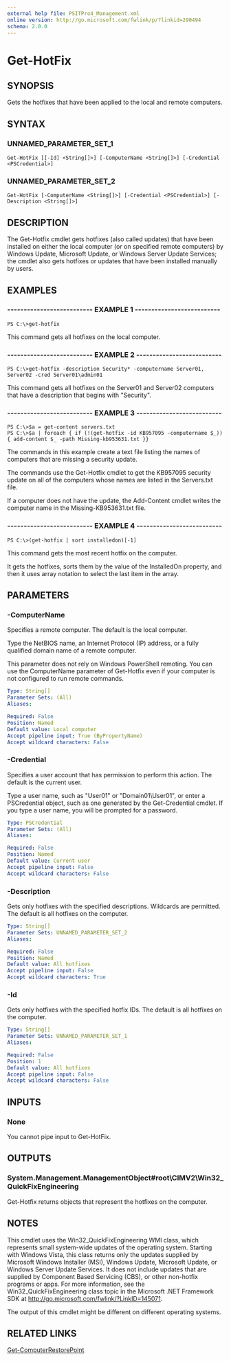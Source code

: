 ```yaml
---
external help file: PSITPro4_Management.xml
online version: http://go.microsoft.com/fwlink/p/?linkid=290494
schema: 2.0.0
---
```


# Get-HotFix
## SYNOPSIS
Gets the hotfixes that have been applied to the local and remote computers.

## SYNTAX

### UNNAMED_PARAMETER_SET_1
```
Get-HotFix [[-Id] <String[]>] [-ComputerName <String[]>] [-Credential <PSCredential>]
```

### UNNAMED_PARAMETER_SET_2
```
Get-HotFix [-ComputerName <String[]>] [-Credential <PSCredential>] [-Description <String[]>]
```

## DESCRIPTION
The Get-Hotfix cmdlet gets hotfixes (also called updates) that have been installed on either the local computer (or on specified remote computers) by Windows Update, Microsoft Update, or Windows Server Update Services; the cmdlet also gets hotfixes or updates that have been installed manually by users.

## EXAMPLES

### -------------------------- EXAMPLE 1 --------------------------
```
PS C:\>get-hotfix
```

This command gets all hotfixes on the local computer.

### -------------------------- EXAMPLE 2 --------------------------
```
PS C:\>get-hotfix -description Security* -computername Server01, Server02 -cred Server01\admin01
```

This command gets all hotfixes on the Server01 and Server02 computers that have a description that begins with "Security".

### -------------------------- EXAMPLE 3 --------------------------
```
PS C:\>$a = get-content servers.txt
PS C:\>$a | foreach { if (!(get-hotfix -id KB957095 -computername $_)) { add-content $_ -path Missing-kb953631.txt }}
```

The commands in this example create a text file listing the names of computers that are missing a security update.

The commands use the Get-Hotfix cmdlet to get the KB957095 security update on all of the computers whose names are listed in the Servers.txt file.

If a computer does not have the update, the Add-Content cmdlet writes the computer name in the Missing-KB953631.txt file.

### -------------------------- EXAMPLE 4 --------------------------
```
PS C:\>(get-hotfix | sort installedon)[-1]
```

This command gets the most recent hotfix on the computer.

It gets the hotfixes, sorts them by the value of the InstalledOn property, and then it uses array notation to select the last item in the array.

## PARAMETERS

### -ComputerName
Specifies a remote computer.
The default is the local computer.

Type the NetBIOS name, an Internet Protocol (IP) address, or a fully qualified domain name of a remote computer.

This parameter does not rely on Windows PowerShell remoting.
You can use the ComputerName parameter of Get-Hotfix even if your computer is not configured to run remote commands.

```yaml
Type: String[]
Parameter Sets: (All)
Aliases: 

Required: False
Position: Named
Default value: Local computer
Accept pipeline input: True (ByPropertyName)
Accept wildcard characters: False
```

### -Credential
Specifies a user account that has permission to perform this action.
The default is the current user.

Type a user name, such as "User01" or "Domain01\User01", or enter a PSCredential object, such as one generated by the Get-Credential cmdlet.
If you type a user name, you will be prompted for a password.

```yaml
Type: PSCredential
Parameter Sets: (All)
Aliases: 

Required: False
Position: Named
Default value: Current user
Accept pipeline input: False
Accept wildcard characters: False
```

### -Description
Gets only hotfixes with the specified descriptions.
Wildcards are permitted.
The default is all hotfixes on the computer.

```yaml
Type: String[]
Parameter Sets: UNNAMED_PARAMETER_SET_2
Aliases: 

Required: False
Position: Named
Default value: All hotfixes
Accept pipeline input: False
Accept wildcard characters: True
```

### -Id
Gets only hotfixes with the specified hotfix IDs.
The default is all hotfixes on the computer.

```yaml
Type: String[]
Parameter Sets: UNNAMED_PARAMETER_SET_1
Aliases: 

Required: False
Position: 1
Default value: All hotfixes
Accept pipeline input: False
Accept wildcard characters: False
```

## INPUTS

### None
You cannot pipe input to Get-HotFix.

## OUTPUTS

### System.Management.ManagementObject#root\CIMV2\Win32_QuickFixEngineering
Get-Hotfix returns objects that represent the hotfixes on the computer.

## NOTES
This cmdlet uses the Win32_QuickFixEngineering WMI class, which represents small system-wide updates of the operating system.
Starting with Windows Vista, this class returns only the updates supplied by Microsoft Windows Installer (MSI), Windows Update, Microsoft Update, or Windows Server Update Services.
It does not include updates that are supplied by Component Based Servicing (CBS), or other non-hotfix programs or apps.
For more information, see the Win32_QuickFixEngineering class topic in the Microsoft .NET Framework SDK at http://go.microsoft.com/fwlink/?LinkID=145071.

The output of this cmdlet might be different on different operating systems.

## RELATED LINKS

[Get-ComputerRestorePoint](3afe67e8-56bd-4505-b7f6-b822143a28d5)

